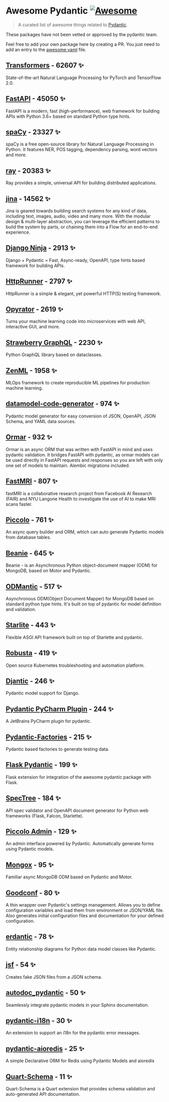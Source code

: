 # Awesome Pydantic [![Awesome](https://awesome.re/badge-flat.svg)](https://github.com/sindresorhus/awesome)

> A curated list of awesome things related to [Pydantic](https://pydantic-docs.helpmanual.io/).

These packages have not been vetted or approved by the pydantic team.

Feel free to add your own package here by creating a PR. You just need to add an entry to the [awesome.yaml](./awesome.yaml) file.


## [Transformers](https://github.com/huggingface/transformers) - 62607 ✨

State-of-the-art Natural Language Processing for PyTorch and TensorFlow 2.0.

## [FastAPI](https://github.com/tiangolo/fastapi) - 45050 ✨

FastAPI is a modern, fast (high-performance), web framework for building APIs with Python 3.6+ based on standard Python type hints.

## [spaCy](https://github.com/explosion/spaCy) - 23327 ✨

spaCy is a free open-source library for Natural Language Processing in Python. It features NER, POS tagging, dependency parsing, word vectors and more.

## [ray](https://github.com/ray-project/ray) - 20383 ✨

Ray provides a simple, universal API for building distributed applications.

## [jina](https://github.com/jina-ai/jina) - 14562 ✨

Jina is geared towards building search systems for any kind of data, including text, images, audio, video and many more. With the modular design & multi-layer abstraction, you can leverage the efficient patterns to build the system by parts, or chaining them into a Flow for an end-to-end experience.

## [Django Ninja](https://github.com/vitalik/django-ninja) - 2913 ✨

Django + Pydantic = Fast, Async-ready, OpenAPI, type hints based framework for building APIs.

## [HttpRunner](https://github.com/httprunner/httprunner) - 2797 ✨

HttpRunner is a simple & elegant, yet powerful HTTP(S) testing framework.

## [Opyrator](https://github.com/ml-tooling/opyrator) - 2619 ✨

Turns your machine learning code into microservices with web API, interactive GUI, and more.

## [Strawberry GraphQL](https://github.com/strawberry-graphql/strawberry) - 2230 ✨

Python GraphQL library based on dataclasses.

## [ZenML](https://github.com/zenml-io/zenml) - 1958 ✨

MLOps framework to create reproducible ML pipelines for production machine learning.

## [datamodel-code-generator](https://github.com/koxudaxi/datamodel-code-generator) - 974 ✨

Pydantic model generator for easy conversion of JSON, OpenAPI, JSON Schema, and YAML data sources.

## [Ormar](https://github.com/collerek/ormar) - 932 ✨

Ormar is an async ORM that was written with FastAPI in mind and uses pydantic validation. It bridges FastAPI with pydantic, as ormar models can be used directly in FastAPI requests and responses so you are left with only one set of models to maintain. Alembic migrations included.

## [FastMRI](https://github.com/facebookresearch/fastMRI) - 807 ✨

fastMRI is a collaborative research project from Facebook AI Research (FAIR) and NYU Langone Health to investigate the use of AI to make MRI scans faster.

## [Piccolo](https://github.com/piccolo-orm/piccolo) - 761 ✨

An async query builder and ORM, which can auto generate Pydantic models from database tables.

## [Beanie](https://github.com/roman-right/beanie) - 645 ✨

Beanie - is an Asynchronous Python object-document mapper (ODM) for MongoDB, based on Motor and Pydantic.

## [ODMantic](https://github.com/art049/odmantic) - 517 ✨

Asynchronous ODM(Object Document Mapper) for MongoDB based on standard python type hints. It's built on top of pydantic for model definition and validation.

## [Starlite](https://github.com/Goldziher/starlite) - 443 ✨

Flexible ASGI API framework built on top of Starlette and pydantic.

## [Robusta](https://github.com/robusta-dev/robusta) - 419 ✨

Open source Kubernetes troubleshooting and automation platform.

## [Djantic](https://github.com/jordaneremieff/djantic) - 246 ✨

Pydantic model support for Django.

## [Pydantic PyCharm Plugin](https://github.com/koxudaxi/pydantic-pycharm-plugin) - 244 ✨

A JetBrains PyCharm plugin for pydantic.

## [Pydantic-Factories](https://github.com/Goldziher/pydantic-factories) - 215 ✨

Pydantic based factories to generate testing data.

## [Flask Pydantic](https://github.com/bauerji/flask_pydantic) - 199 ✨

Flask extension for integration of the awesome pydantic package with Flask.

## [SpecTree](https://github.com/0b01001001/spectree) - 184 ✨

API spec validator and OpenAPI document generator for Python web frameworks (Flask, Falcon, Starlette).

## [Piccolo Admin](https://github.com/piccolo-orm/piccolo_admin) - 129 ✨

An admin interface powered by Pydantic. Automatically generate forms using Pydantic models.

## [Mongox](https://github.com/aminalaee/mongox) - 95 ✨

Familiar async MongoDB ODM based on Pydantic and Motor.

## [Goodconf](https://github.com/lincolnloop/goodconf) - 80 ✨

A thin wrapper over Pydantic's settings management. Allows you to define configuration variables and load them from environment or JSON/YAML file. Also generates initial configuration files and documentation for your defined configuration.

## [erdantic](https://github.com/drivendataorg/erdantic) - 78 ✨

Entity relationship diagrams for Python data model classes like Pydantic.

## [jsf](https://github.com/ghandic/jsf) - 54 ✨

Creates fake JSON files from a JSON schema.

## [autodoc_pydantic](https://github.com/mansenfranzen/autodoc_pydantic) - 50 ✨

Seamlessly integrate pydantic models in your Sphinx documentation.

## [pydantic-i18n](https://github.com/boardpack/pydantic-i18n) - 30 ✨

An extension to support an i18n for the pydantic error messages.

## [pydantic-aioredis](https://github.com/andrewthetechie/pydantic-aioredis) - 25 ✨

A simple Declarative ORM for Redis using Pydantic Models and aioredis

## [Quart-Schema](https://gitlab.com/pgjones/quart-schema) - 11 ✨

Quart-Schema is a Quart extension that provides schema validation and auto-generated API documentation.
